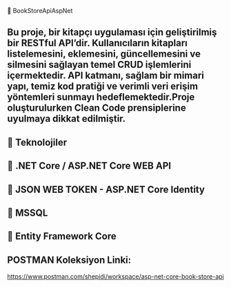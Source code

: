 📘 BookStoreApiAspNet

## Bu proje, bir kitapçı uygulaması için geliştirilmiş bir RESTful API’dir. Kullanıcıların kitapları listelemesini, eklemesini, güncellemesini ve silmesini sağlayan temel CRUD işlemlerini içermektedir. API katmanı, sağlam bir mimari yapı, temiz kod pratiği ve verimli veri erişim yöntemleri sunmayı hedeflemektedir.Proje oluşturulurken Clean Code prensiplerine uyulmaya dikkat edilmiştir.




## 🔧 Teknolojiler

## 🔧 .NET Core / ASP.NET Core WEB API

## 🔧 JSON WEB TOKEN - ASP.NET Core Identity

## 🔧 MSSQL

## 🔧 Entity Framework Core




## POSTMAN Koleksiyon Linki:
https://www.postman.com/shepidi/workspace/asp-net-core-book-store-api
